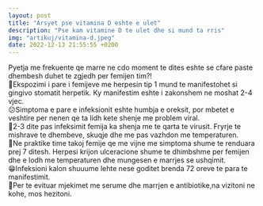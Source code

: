 ```yaml
---
layout: post
title: "Arsyet pse vitamina D eshte e ulet"
description: "Pse kam vitamine D te ulet dhe si mund ta rris"
img: "artikuj/vitamina-d.jpeg"
date: 2022-12-13 21:55:55 +0200
---
```


<p>
Pyetja me frekuente qe marre ne cdo moment te dites eshte se cfare paste dhembesh duhet te zgjedh per femijen tim?!
<br/>
🦠Ekspozimi i pare i femijeve me herpesin tip 1 mund te manifestohet si gingivo stomatit herpetik. Ky manifestim eshte i zakonshem ne moshat 2-4 vjec. 
<br/>
😕Simptoma e pare e infeksionit eshte humbja e oreksit, por mbetet e veshtire per nenen qe ta lidh kete shenje me problem viral. 
<br/>
🦠2-3 dite pas infeksimit femija ka shenja me te qarta te virusit. Fryrje te mishrave te dhembeve, skuqje dhe me pas vazhdon me temperaturen. 
<br/>
🦠Ne praktike time takoj femije qe me vijne me simptoma shume te renduara prej 7 ditesh. Herpesi krijon ulceracione shume te dhimbshme per femijen dhe e lodh me temperaturen dhe mungesen e marrjes se ushqimit.
<br/>
😁Infeksioni kalon shuuume lehte nese goditet brenda 72 oreve te para te manifestimit.
<br/>
🚨Per te evituar mjekimet me serume dhe marrjen e antibiotike,na vizitoni ne kohe, mos hezitoni.
</p>